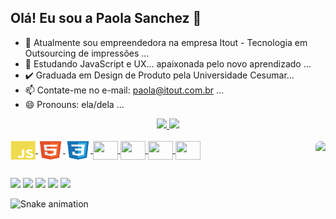 ## Olá! Eu sou a Paola Sanchez 👋

- 🔭 Atualmente sou empreendedora na empresa Itout - Tecnologia em Outsourcing de impressões ...
- 🌱 Estudando JavaScript e UX... apaixonada pelo novo aprendizado ...
- ✔️ Graduada em Design de Produto pela Universidade Cesumar...
- 📫 Contate-me no e-mail: paola@itout.com.br ...
- 😄 Pronouns: ela/dela ...

 <div align="center">
  <a href="https://github.com/sanchezppaola">
  <img height="180em" src="https://github-readme-stats.vercel.app/api?username=sanchezppaola&show_icons=true&theme=dracula&include_all_commits=true&count_private=true"/>
  <img height="180em" src="https://github-readme-stats.vercel.app/api/top-langs/?username=sanchezppaola&layout=compact&langs_count=7&theme=dracula"/>
</div>
  
 <div style="display: inline_block"><br>
  <img align="center" height="30" width="40" src="https://raw.githubusercontent.com/devicons/devicon/master/icons/javascript/javascript-plain.svg">
  <img align="center" height="30" width="40" src="https://raw.githubusercontent.com/devicons/devicon/master/icons/html5/html5-original.svg">
  <img align="center" height="30" width="40" src="https://raw.githubusercontent.com/devicons/devicon/master/icons/css3/css3-original.svg">
  <img align="center" height="30" width="40" src="https://cdn.jsdelivr.net/gh/devicons/devicon/icons/figma/figma-original.svg" />
  <img align="center" height="30" width="40" src="https://cdn.jsdelivr.net/gh/devicons/devicon/icons/vscode/vscode-original.svg" />
  <img align="center" height="30" width="40" src="https://cdn.jsdelivr.net/gh/devicons/devicon/icons/xd/xd-plain.svg" />
  <img align="center" height="30" width="40" src="https://cdn.jsdelivr.net/gh/devicons/devicon/icons/mysql/mysql-original.svg" />
  
  <img align="right" height="150" style="border-radius:50px" src="https://cdn.discordapp.com/attachments/896762988705501264/896763875452661791/image0.gif"/>
 </div> 
  
  ##
  
  <div> 
  <a href="https://instagram.com/sanchezppaola" target="_blank"><img src="https://img.shields.io/badge/-Instagram-%23E4405F?style=for-the-badge&logo=instagram&logoColor=white" target="_blank"></a>
<a href="https://discord.gg/Paola Sanchez#6879" target="_blank"><img src="https://img.shields.io/badge/Discord-7289DA?style=for-the-badge&logo=discord&logoColor=white" target="_blank"></a>
  <a href = "mailto:paola@itout.com.br"><img src="https://img.shields.io/badge/-Gmail-%23333?style=for-the-badge&logo=gmail&logoColor=white" target="_blank"></a>
  <a href="https://www.linkedin.com/in/sanchezppaola" target="_blank"><img src="https://img.shields.io/badge/-LinkedIn-%230077B5?style=for-the-badge&logo=linkedin&logoColor=white" target="_blank"></a> 
     <a href="https://www.facebook.com/profile.php?id=100001308096790" target="_blank"><img src="https://img.shields.io/badge/Facebook-1877F2?style=for-the-badge&logo=facebook&logoColor=white" target="_blank"></a> 
    
![Snake animation](https://github.com/sanchezppaola/sanchezppaola/blob/output/github-contribution-grid-snake.svg)
  
  
 </div
  
  
